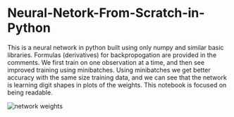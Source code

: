 # Neural-Netork-From-Scratch-in-Python
 This is a neural network in python built using only numpy and similar basic libraries.  Formulas (derivatives) for backpropogation are provided in the comments.  We first train on one observation at a time, and then see improved training using minibatches.  Using minibatches we get better accuracy with the same size training data, and we can see that the network is learning digit shapes in plots of the weights. This notebook is focused on being readable.

![network weights](https://github.com/wbasener/Neural-Netork-From-Scratch-in-Python/commit/a660f25a81a4a1548d50fcf3cc727bf7f4489fff?raw=true)
